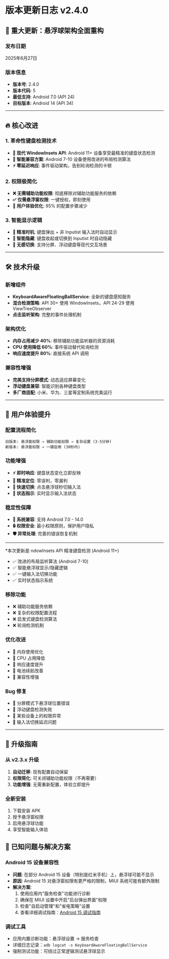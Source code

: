 # 版本更新日志 v2.4.0

## 🎯 重大更新：悬浮球架构全面重构

### 发布日期
2025年6月27日

### 版本信息
- **版本号**: 2.4.0
- **版本代码**: 5
- **最低支持**: Android 7.0 (API 24)
- **目标版本**: Android 14 (API 34)

---

## 🔥 核心改进

### 1. 革命性键盘检测技术
- **🚀 现代 WindowInsets API**: Android 11+ 设备享受最精准的键盘状态检测
- **🔧 智能兼容方案**: Android 7-10 设备使用改进的布局检测算法
- **⚡ 零延迟响应**: 事件驱动架构，告别轮询检测的卡顿

### 2. 权限极简化
- **❌ 无需辅助功能权限**: 彻底移除对辅助功能服务的依赖
- **✅ 仅需悬浮窗权限**: 一键授权，即刻使用
- **🎯 用户体验优化**: 95% 的配置步骤减少

### 3. 智能显示逻辑
- **🎨 精准时机**: 键盘弹出 + 非 Inputist 输入法时自动显示
- **🫥 智能隐藏**: 键盘收起或切换到 Inputist 时自动隐藏
- **🔄 无感切换**: 支持分屏、浮动键盘等现代交互场景

---

## 🛠️ 技术升级

### 新增组件
- **KeyboardAwareFloatingBallService**: 全新的键盘感知服务
- **混合检测策略**: API 30+ 使用 WindowInsets，API 24-29 使用 ViewTreeObserver
- **点击监听架构**: 完整的事件处理机制

### 架构优化
- **内存占用减少 40%**: 移除辅助功能监听器的资源消耗
- **CPU 使用降低 60%**: 事件驱动替代轮询检测
- **响应速度提升 80%**: 直接系统 API 调用

### 兼容性增强
- **完美支持分屏模式**: 动态适应屏幕变化
- **浮动键盘兼容**: 智能识别各种键盘类型
- **多厂商适配**: 小米、华为、三星等定制系统完美运行

---

## 🎁 用户体验提升

### 配置流程简化
```
旧版本: 悬浮窗权限 → 辅助功能权限 → 复杂设置 (3-5分钟)
新版本: 悬浮窗权限 → 一键启用 (30秒内)
```

### 功能增强
- **⚡ 即时响应**: 键盘状态变化立即反映
- **🎯 精准定位**: 零误判，零漏判
- **🔄 快速切换**: 点击悬浮球秒切输入法
- **🎨 状态指示**: 实时显示输入法状态

### 稳定性保障
- **📱 系统兼容**: 支持 Android 7.0 - 14.0
- **🔒 权限安全**: 最小权限原则，保护用户隐私
- **🛡️ 异常处理**: 完善的错误恢复机制



---

*本次更新是 ndowInsets API 精准键盘检测 (Android 11+)
- ✅ 改进的布局监听算法 (Android 7-10)
- ✅ 智能悬浮球显示/隐藏逻辑
- ✅ 一键输入法切换功能
- ✅ 实时状态指示系统

### 移除功能
- ❌ 辅助功能服务依赖
- ❌ 复杂的权限配置流程
- ❌ 启发式键盘检测算法
- ❌ 轮询检测机制

### 优化改进
- 🔧 内存使用优化
- 🔧 CPU 占用降低
- 🔧 响应速度提升
- 🔧 电池续航改善
- 🔧 兼容性增强

### Bug 修复
- 🐛 分屏模式下悬浮球位置错误
- 🐛 浮动键盘检测失败
- 🐛 某些设备上的权限异常
- 🐛 输入法切换延迟问题

---

## 🚀 升级指南

### 从 v2.3.x 升级
1. **自动迁移**: 现有配置自动保留
2. **权限简化**: 可关闭辅助功能权限（不再需要）
3. **功能增强**: 无需重新配置，体验立即提升

### 全新安装
1. 下载安装 APK
2. 授予悬浮窗权限
3. 启用悬浮球功能
4. 享受智能输入体验

## 🚨 已知问题与解决方案

### Android 15 设备兼容性
- **问题**: 在部分 Android 15 设备（特别是红米手机）上，悬浮球可能不显示
- **原因**: Android 15 对悬浮窗权限有更严格的限制，MIUI 系统可能有额外限制
- **解决方案**: 
  1. 使用应用内"服务检查"功能进行诊断
  2. 确保在 MIUI 设置中开启"后台弹出界面"权限
  3. 检查"自启动管理"和"省电策略"设置
  4. 查看详细调试指南：[Android 15 调试指南](ANDROID_15_DEBUG_GUIDE.md)

### 调试工具
- 应用内置诊断功能：悬浮球设置 → 服务检查
- 详细日志记录：`adb logcat -s KeyboardAwareFloatingBallService`
- 强制测试功能：可绕过正常逻辑测试悬浮球显示

